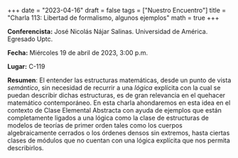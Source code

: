 +++
date  = "2023-04-16"
draft = false
tags  = ["Nuestro Encuentro"]
title = "Charla 113: Libertad de formalismo, algunos ejemplos"
math  = true
+++


**Conferencista:**  José Nicolás Nájar Salinas. Universidad de América. Egresado Uptc.

**Fecha:** Miércoles 19 de abril de 2023, 3:00 p.m.

**Lugar:** C-119

**Resumen**: El entender las estructuras matemáticas, desde un punto de vista *semántico*, sin necesidad de recurrir a una *lógica* explícita con la cual se puedan describir dichas estructuras, es de gran relevancia en el quehacer matemático contemporáneo. En esta charla ahondaremos en esta idea en el contexto de Clase Elemental Abstracta con ayuda de ejemplos que están completamente ligados a una lógica como la clase de estructuras de modelos de teorías de primer orden tales como los cuerpos algebraicamente cerrados o los órdenes densos sin extremos, hasta ciertas clases de módulos que no cuentan con una lógica explícita que nos permita describirlos.
